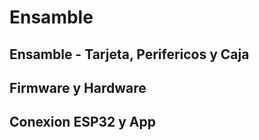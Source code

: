 
# Ensamble

## Ensamble - Tarjeta, Perifericos y Caja

## Firmware y Hardware

## Conexion ESP32 y App


